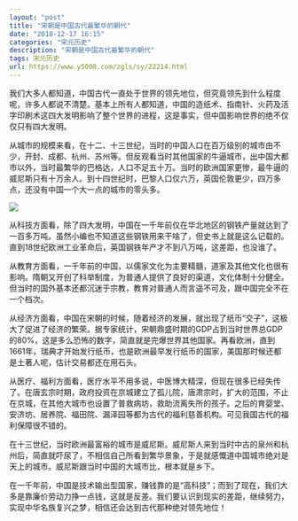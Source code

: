 ```yaml
---
layout: "post"
title: "宋朝是中国古代最繁华的朝代"
date: "2018-12-17 16:15"
categories: "宋元历史"
description: "宋朝是中国古代最繁华的朝代"
tags: 宋元历史
url: https://www.y5000.com/zgls/sy/22214.html
---
```






我们大多人都知道，中国古代一直处于世界的领先地位，但究竟领先到什么程度呢，许多人都说不清楚。基本上所有人都知道，中国的造纸术、指南针、火药及活字印刷术这四大发明影响了整个世界的进程，这是事实，但中国影响世界的绝不仅仅只有四大发明。

从城市的规模来看，在十二、十三世纪，当时的中国人口在百万级别的城市由不少，开封、成都、杭州、苏州等。但反观看当时其他国家的牛逼城市，出中国大都市以外，当时最繁华的巴格达，人口不足五十万。当时的欧洲国家更惨，最牛逼的威尼斯只有十万余人。到十四世纪时，巴黎人口仅六万，英国伦敦更少，四万多点，还没有中国一个大一点的城市的零头多。

![](https://img.y5000.com/uploads/allimg/170531/1550113O9-0.jpg)

从科技方面看，除了四大发明，中国在一千年前仅在华北地区的钢铁产量就达到了一百多万吨。虽然小编也不知道这些钢铁用来干啥了，但史书上就是这么记载的。直到18世纪欧洲工业革命后，英国钢铁年产才不到八万吨，这差距，也没谁了。

从教育方面看，一千年前的中国，以儒家文化为主要精髓，道家及其他文化也很有影响。隋朝又开创了科举制度，为普通人提供了良好的渠道，文化体制十分健全。但当时的国外基本还都沉迷于宗教，教育对普通人而言遥不可及，跟中国完全不在一个档次。

从经济方面看，中国在宋朝的时候，随着经济的发展，就出现了纸币“交子”，这极大了促进了经济的繁荣。据专家统计，宋朝鼎盛时期的GDP占到当时世界总GDP的80%，这是多么恐怖的数字，简直就是完爆世界其他国家。再看欧洲，直到1661年，瑞典才开始发行纸币，也是欧洲最早发行纸币的国家，美国那时候还都是土著人呢，估计交易都还在用石头。

从医疗、福利方面看，医疗水平不用多说，中医博大精深，但现在很多已经失传了。在唐玄宗时期，政府投资在京城建立了孤儿院，唐肃宗时，扩大的范围，不止在京城，在其他大城市也设置了普救病坊，救助流离失所的孩子。之后的育婴堂、安济坊、居养院、福田院、漏泽园等都为古代的福利慈善机构。可见我国古代的福利保障很不错的。

在十三世纪，当时欧洲最富裕的城市是威尼斯。威尼斯人来到当时中古的泉州和杭州后，简直就吓尿了，不相信自己所看到繁华景象，于是就感慨道中国城市绝对是天上的城市。威尼斯跟当时中国的大城市比，根本就是乡下。

在一千年前，中国是技术输出型国家，赚钱靠的是“高科技”；而到了现在，我们大多是靠廉价劳动力挣一点钱，这就是反差。我们要认识到现实的差距，继续努力，实现中华名族复兴之梦，相信还会达到古代那种绝对领先地位！
